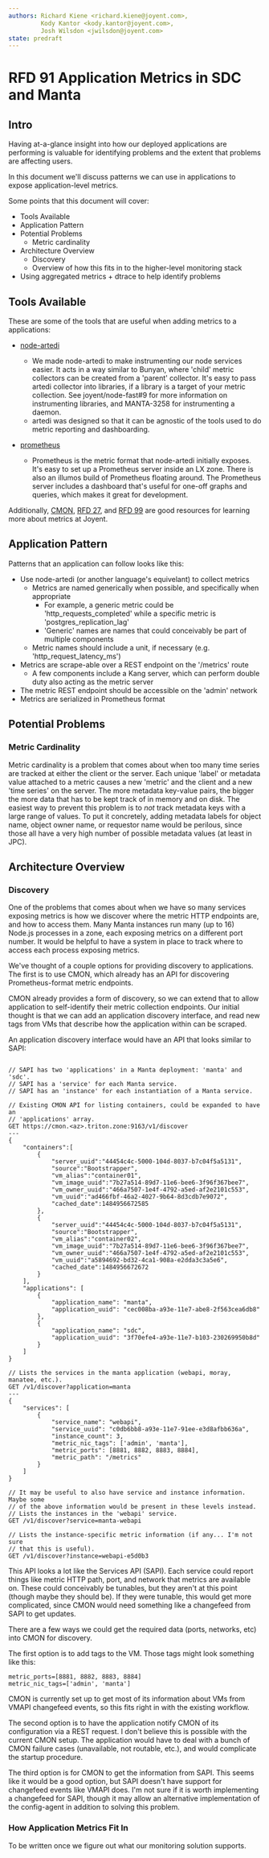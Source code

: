 ```yaml
---
authors: Richard Kiene <richard.kiene@joyent.com>,
         Kody Kantor <kody.kantor@joyent.com>,
         Josh Wilsdon <jwilsdon@joyent.com>
state: predraft
---
```


<!--
    This Source Code Form is subject to the terms of the Mozilla Public
    License, v. 2.0. If a copy of the MPL was not distributed with this
    file, You can obtain one at http://mozilla.org/MPL/2.0/.
-->

<!--
    Copyright 2017 Joyent
-->


# RFD 91 Application Metrics in SDC and Manta

## Intro
Having at-a-glance insight into how our deployed applications are performing is
valuable for identifying problems and the extent that problems are affecting
users.

In this document we'll discuss patterns we can use in applications to expose application-level metrics.

Some points that this document will cover:
* Tools Available
* Application Pattern
* Potential Problems
  * Metric cardinality
* Architecture Overview
  * Discovery
  * Overview of how this fits in to the higher-level monitoring stack
* Using aggregated metrics + dtrace to help identify problems

## Tools Available
These are some of the tools that are useful when adding metrics to a
applications:
* [node-artedi](https://github.com/TritonDataCenter/node-artedi)
  * We made node-artedi to make instrumenting our node services easier. It acts
  in a way similar to Bunyan, where 'child' metric collectors can be created
  from a 'parent' collector. It's easy to pass artedi collector into libraries,
  if a library is a target of your metric collection. See joyent/node-fast#9 for
  more information on instrumenting libraries, and MANTA-3258 for instrumenting
  a daemon.
  * artedi was designed so that it can be agnostic of the tools used to do
  metric reporting and dashboarding.

* [prometheus](https://prometheus.io/)
  * Prometheus is the metric format that node-artedi initially exposes. It's
  easy to set up a Prometheus server inside an LX zone. There is also an illumos
  build of Prometheus floating around. The Prometheus server includes a
  dashboard that's useful for one-off graphs and queries, which makes it great
  for development.

Additionally, [CMON](https://github.com/TritonDataCenter/triton-cmon/),
[RFD 27](https://github.com/TritonDataCenter/rfd/blob/master/rfd/0027/README.md), and
[RFD 99](https://github.com/TritonDataCenter/rfd/blob/master/rfd/0099/README.md) are good
resources for learning more about metrics at Joyent.

## Application Pattern
Patterns that an application can follow looks like this:
* Use node-artedi (or another language's equivelant) to collect metrics
  * Metrics are named generically when possible, and specifically when
    appropriate     
    * For example, a generic metric could be 'http_requests_completed' while a
      specific metric is 'postgres_replication_lag'
    * 'Generic' names are names that could conceivably be part of multiple
      components
  * Metric names should include a unit, if necessary
    (e.g. 'http_request_latency_ms')
* Metrics are scrape-able over a REST endpoint on the '/metrics' route
  * A few components include a Kang server, which can perform double duty also
    acting as the metric server
* The metric REST endpoint should be accessible on the 'admin' network
* Metrics are serialized in Prometheus format

## Potential Problems
### Metric Cardinality
Metric cardinality is a problem that comes about when too many time series are
tracked at either the client or the server. Each unique 'label' or metadata
value attached to a metric causes a new 'metric' and the client and a new 'time
series' on the server. The more metadata key-value pairs, the bigger the more
data that has to be kept track of in memory and on disk. The easiest way to
prevent this problem is to _not_ track metadata keys with a large range of
values. To put it concretely, adding metadata labels for object name, object
owner name, or requestor name would be perilous, since those all have a very
high number of possible metadata values (at least in JPC).

## Architecture Overview
### Discovery

One of the problems that comes about when we have so many services exposing
metrics is how we discover where the metric HTTP endpoints are, and how to
access them. Many Manta instances run many (up to 16) Node.js processes in a
zone, each exposing metrics on a different port number. It would be helpful to
have a system in place to track where to access each process exposing metrics.

We've thought of a couple options for providing discovery to applications. The
first is to use CMON, which already has an API for discovering Prometheus-format
metric endpoints.

CMON already provides a form of discovery, so we can extend that to allow
application to self-identify their metric collection endpoints. Our initial
thought is that we can add an application discovery interface, and read new tags
from VMs that describe how the application within can be scraped.

An application discovery interface would have an API that looks similar to SAPI:
```

// SAPI has two 'applications' in a Manta deployment: 'manta' and 'sdc'.
// SAPI has a 'service' for each Manta service.
// SAPI has an 'instance' for each instantiation of a Manta service.

// Existing CMON API for listing containers, could be expanded to have an
// 'applications' array.
GET https://cmon.<az>.triton.zone:9163/v1/discover
---
{
    "containers":[
        {
            "server_uuid":"44454c4c-5000-104d-8037-b7c04f5a5131",
            "source":"Bootstrapper",
            "vm_alias":"container01",
            "vm_image_uuid":"7b27a514-89d7-11e6-bee6-3f96f367bee7",
            "vm_owner_uuid":"466a7507-1e4f-4792-a5ed-af2e2101c553",
            "vm_uuid":"ad466fbf-46a2-4027-9b64-8d3cdb7e9072",
            "cached_date":1484956672585
        },
        {
            "server_uuid":"44454c4c-5000-104d-8037-b7c04f5a5131",
            "source":"Bootstrapper",
            "vm_alias":"container02",
            "vm_image_uuid":"7b27a514-89d7-11e6-bee6-3f96f367bee7",
            "vm_owner_uuid":"466a7507-1e4f-4792-a5ed-af2e2101c553",
            "vm_uuid":"a5894692-bd32-4ca1-908a-e2dda3c3a5e6",
            "cached_date":1484956672672
        }
    ],
    "applications": [
        {
            "application_name": "manta",
            "application_uuid": "cec008ba-a93e-11e7-abe8-2f563cea6db8"
        },
        {
            "application_name": "sdc",
            "application_uuid": "3f70efe4-a93e-11e7-b103-230269950b8d"
        }
    ]
}

// Lists the services in the manta application (webapi, moray, manatee, etc.).
GET /v1/discover?application=manta
---
{
    "services": [
        {
            "service_name": "webapi",
            "service_uuid": "c0db6bb8-a93e-11e7-91ee-e3d8afbb636a",
            "instance_count": 3,
            "metric_nic_tags": ['admin', 'manta'],
            "metric_ports": [8881, 8882, 8883, 8884],
            "metric_path": "/metrics"
        }
    ]
}

// It may be useful to also have service and instance information. Maybe some
// of the above information would be present in these levels instead.
// Lists the instances in the 'webapi' service.
GET /v1/discover?service=manta-webapi

// Lists the instance-specific metric information (if any... I'm not sure
// that this is useful).
GET /v1/discover?instance=webapi-e5d0b3

```

This API looks a lot like the Services API (SAPI). Each service could report
things like metric HTTP path, port, and network that metrics are available on.
These could conceivably be tunables, but they aren't at this point (though maybe
they should be). If they were tunable, this would get more complicated, since
CMON would need something like a changefeed from SAPI to get updates.

There are a few ways we could get the required data (ports, networks, etc) into
CMON for discovery.

The first option is to add tags to the VM. Those tags might look something like
this:
```
metric_ports=[8881, 8882, 8883, 8884]
metric_nic_tags=['admin', 'manta']
```

CMON is currently set up to get most of its information about VMs from VMAPI
changefeed events, so this fits right in with the existing workflow.

The second option is to have the application notify CMON of its configuration
via a REST request. I don't believe this is possible with the current CMON
setup. The application would have to deal with a bunch of CMON failure cases
(unavailable, not routable, etc.), and would complicate the startup procedure.

The third option is for CMON to get the information from SAPI. This seems like
it would be a good option, but SAPI doesn't have support for changefeed events
like VMAPI does. I'm not sure if it is worth implementing a changefeed for SAPI,
though it may allow an alternative implementation of the config-agent in
addition to solving this problem.

### How Application Metrics Fit In
To be written once we figure out what our monitoring solution supports.
